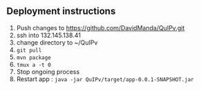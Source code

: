 ﻿## Deployment instructions
1. Push changes to https://github.com/DavidManda/QuIPv.git
2. ssh into 132.145.138.41
3. change directory to ~/QuIPv
4. `git pull`
5. `mvn package`
6. `tmux a -t 0`
7. Stop ongoing process
8. Restart app : `java -jar QuIPv/target/app-0.0.1-SNAPSHOT.jar`
